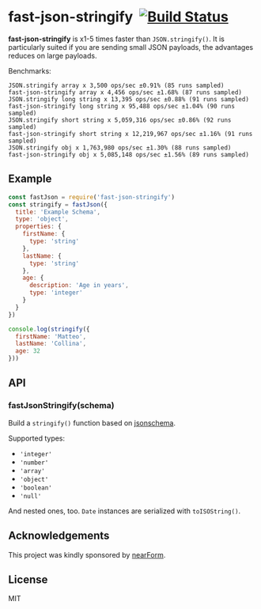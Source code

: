 # fast-json-stringify&nbsp;&nbsp;[![Build Status](https://travis-ci.org/mcollina/fast-json-stringify.svg)](https://travis-ci.org/mcollina/fast-json-stringify)

__fast-json-stringify__ is x1-5 times faster than `JSON.stringify()`.
It is particularly suited if you are sending small JSON payloads, the
advantages reduces on large payloads.

Benchmarks:

```
JSON.stringify array x 3,500 ops/sec ±0.91% (85 runs sampled)
fast-json-stringify array x 4,456 ops/sec ±1.68% (87 runs sampled)
JSON.stringify long string x 13,395 ops/sec ±0.88% (91 runs sampled)
fast-json-stringify long string x 95,488 ops/sec ±1.04% (90 runs sampled)
JSON.stringify short string x 5,059,316 ops/sec ±0.86% (92 runs sampled)
fast-json-stringify short string x 12,219,967 ops/sec ±1.16% (91 runs sampled)
JSON.stringify obj x 1,763,980 ops/sec ±1.30% (88 runs sampled)
fast-json-stringify obj x 5,085,148 ops/sec ±1.56% (89 runs sampled)
```

## Example

```js
const fastJson = require('fast-json-stringify')
const stringify = fastJson({
  title: 'Example Schema',
  type: 'object',
  properties: {
    firstName: {
      type: 'string'
    },
    lastName: {
      type: 'string'
    },
    age: {
      description: 'Age in years',
      type: 'integer'
    }
  }
})

console.log(stringify({
  firstName: 'Matteo',
  lastName: 'Collina',
  age: 32
}))
```

## API

### fastJsonStringify(schema)

Build a `stringify()` function based on
[jsonschema](http://json-schema.org/).

Supported types:

 * `'integer'`
 * `'number'`
 * `'array'`
 * `'object'`
 * `'boolean'`
 * `'null'`

And nested ones, too.
`Date` instances are serialized with `toISOString()`.

## Acknowledgements

This project was kindly sponsored by [nearForm](http://nearform.com).

## License

MIT
